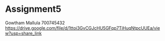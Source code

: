 # Assignment5

Gowtham Mallula
700745432
https://drive.google.com/file/d/1ttoi3GvCGJcHU5GFqp7TiHuqNtpcUUEa/view?usp=share_link
